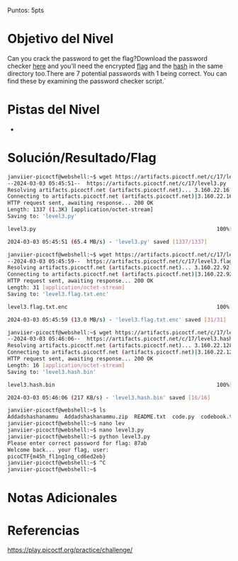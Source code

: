 Puntos: 5pts
# Objetivo del Nivel

Can you crack the password to get the flag?Download the password checker [here](https://artifacts.picoctf.net/c/17/level3.py) and you'll need the encrypted [flag](https://artifacts.picoctf.net/c/17/level3.flag.txt.enc) and the [hash](https://artifacts.picoctf.net/c/17/level3.hash.bin) in the same directory too.There are 7 potential passwords with 1 being correct. You can find these by examining the password checker script.`
# Pistas del Nivel
- 
# Solución/Resultado/Flag

```bash
janviier-picoctf@webshell:~$ wget https://artifacts.picoctf.net/c/17/level3.py
--2024-03-03 05:45:51--  https://artifacts.picoctf.net/c/17/level3.py
Resolving artifacts.picoctf.net (artifacts.picoctf.net)... 3.160.22.16, 3.160.22.128, 3.160.22.43, ...
Connecting to artifacts.picoctf.net (artifacts.picoctf.net)|3.160.22.16|:443... connected.
HTTP request sent, awaiting response... 200 OK
Length: 1337 (1.3K) [application/octet-stream]
Saving to: 'level3.py'

level3.py                                                         100%[=============================================================================================================================================================>]   1.31K  --.-KB/s    in 0s      

2024-03-03 05:45:51 (65.4 MB/s) - 'level3.py' saved [1337/1337]

janviier-picoctf@webshell:~$ wget https://artifacts.picoctf.net/c/17/level3.flag.txt.enc
--2024-03-03 05:45:59--  https://artifacts.picoctf.net/c/17/level3.flag.txt.enc
Resolving artifacts.picoctf.net (artifacts.picoctf.net)... 3.160.22.92, 3.160.22.43, 3.160.22.128, ...
Connecting to artifacts.picoctf.net (artifacts.picoctf.net)|3.160.22.92|:443... connected.
HTTP request sent, awaiting response... 200 OK
Length: 31 [application/octet-stream]
Saving to: 'level3.flag.txt.enc'

level3.flag.txt.enc                                               100%[=============================================================================================================================================================>]      31  --.-KB/s    in 0s      

2024-03-03 05:45:59 (13.0 MB/s) - 'level3.flag.txt.enc' saved [31/31]

janviier-picoctf@webshell:~$ wget https://artifacts.picoctf.net/c/17/level3.hash.bin
--2024-03-03 05:46:06--  https://artifacts.picoctf.net/c/17/level3.hash.bin
Resolving artifacts.picoctf.net (artifacts.picoctf.net)... 3.160.22.128, 3.160.22.43, 3.160.22.16, ...
Connecting to artifacts.picoctf.net (artifacts.picoctf.net)|3.160.22.128|:443... connected.
HTTP request sent, awaiting response... 200 OK
Length: 16 [application/octet-stream]
Saving to: 'level3.hash.bin'

level3.hash.bin                                                   100%[=============================================================================================================================================================>]      16  --.-KB/s    in 0s      

2024-03-03 05:46:06 (217 KB/s) - 'level3.hash.bin' saved [16/16]

janviier-picoctf@webshell:~$ ls
Addadshashanammu  Addadshashanammu.zip  README.txt  code.py  codebook.txt  convertme.py  file  fixme1.py  fixme2.py  flag  level1.flag.txt.enc  level1.py  level2.flag.txt.enc  level2.py  level3.flag.txt.enc  level3.hash.bin  level3.py  static  strings  warm
janviier-picoctf@webshell:~$ nano lev
janviier-picoctf@webshell:~$ nano level3.py 
janviier-picoctf@webshell:~$ python level3.py 
Please enter correct password for flag: 87ab
Welcome back... your flag, user:
picoCTF{m45h_fl1ng1ng_cd6ed2eb}
janviier-picoctf@webshell:~$ ^C
janviier-picoctf@webshell:~$ 
```
# Notas Adicionales
# Referencias

https://play.picoctf.org/practice/challenge/